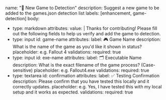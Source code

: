 name: "🚀 New Game to Detection"
description: Suggest a new game to be added to the games.json detection list
labels: [enhancement, game-detection]
body:
  - type: markdown
    attributes:
      value: |
        Thanks for contributing! Please fill out the following fields to help us verify and add the game to detection.
  - type: input
    id: game-name
    attributes:
      label: 🎮 Game Name
      description: What is the name of the game as you'd like it shown in status?
      placeholder: e.g. Fallout 4
    validations:
      required: true
  - type: input
    id: exe-name
    attributes:
      label: 🗂️ Executable Name
      description: What is the exact filename of the game process? (Case-sensitive)
      placeholder: e.g. Fallout4.exe
    validations:
      required: true
  - type: textarea
    id: confirmation
    attributes:
      label: ✅ Testing Confirmation
      description: Please confirm that you have tested this locally and it correctly updates.
      placeholder: e.g. Yes, I have tested this with my local setup and it works as expected.
    validations:
      required: true

